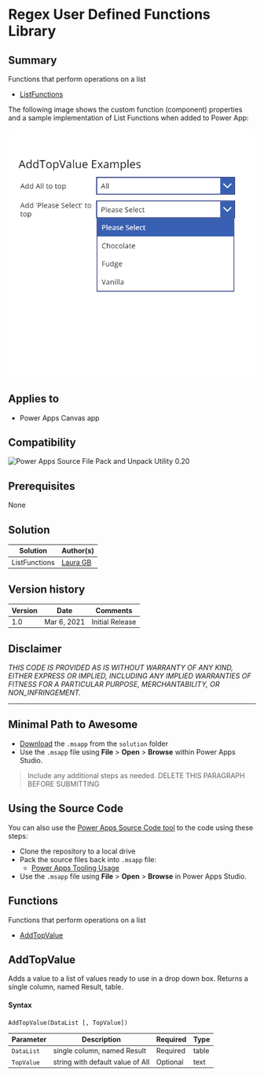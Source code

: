 
# Regex User Defined Functions Library

## Summary

Functions that perform operations on a list

* [ListFunctions](https://github.com/pnp/powerfx-samples/tree/main/samples/list-functions)

The following image shows the custom function (component) properties and a sample implementation of List Functions when added to Power App:

![ListFunctions](assets/AddTopValueImg.PNG)

## Applies to

* Power Apps Canvas app

## Compatibility

![Power Apps Source File Pack and Unpack Utility 0.20](https://img.shields.io/badge/PSAopa-0.20-green.svg)

## Prerequisites

None


## Solution

Solution|Author(s)
--------|---------
ListFunctions  | [Laura GB](https://github.com/Laura-GB)

## Version history

Version|Date|Comments
-------|----|--------
1.0|Mar 6, 2021|Initial Release


## Disclaimer

*THIS CODE IS PROVIDED *AS IS* WITHOUT WARRANTY OF ANY KIND, EITHER EXPRESS OR IMPLIED, INCLUDING ANY IMPLIED WARRANTIES OF FITNESS FOR A PARTICULAR PURPOSE, MERCHANTABILITY, OR NON_INFRINGEMENT.*

---
## Minimal Path to Awesome

* [Download](https://github.com/pnp/powerfx-samples/blob/main/samples/list-functions/solution) the `.msapp` from the `solution` folder
* Use the `.msapp` file using **File** > **Open** > **Browse** within Power Apps Studio.

> Include any additional steps as needed.
> DELETE THIS PARAGRAPH BEFORE SUBMITTING

## Using the Source Code

  You can also use the [Power Apps Source Code tool](https://github.com/microsoft/PowerApps-Language-Tooling) to the code using these steps:

* Clone the repository to a local drive
* Pack the source files back into `.msapp` file:
  * [Power Apps Tooling Usage](https://github.com/microsoft/PowerApps-Language-Tooling)
* Use the `.msapp` file using **File** > **Open** > **Browse** in Power Apps Studio.

## Functions 

Functions that perform operations on a list

* [AddTopValue](#AddTopValue)

## AddTopValue
Adds a value to a list of values ready to use in a drop down box. Returns a single column, named Result, table.

#### Syntax

```excel
AddTopValue(DataList [, TopValue])
```

Parameter | Description|Required | Type
---|---|---|---
`DataList` |single column, named Result|Required|table
`TopValue` |string with default value of All|Optional|text
</br></br>


